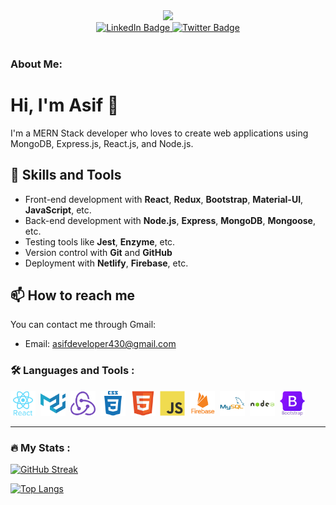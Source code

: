 
<div id="header" align="center">
  <img src="https://media.giphy.com/media/KxbZ21Jnz4YdaLN2co/giphy.gif" width="100"/>
</div>


<div id="badges" align="center">
  <a href="https://www.linkedin.com/in/code-with-asif">
    <img src="https://img.shields.io/badge/LinkedIn-blue?style=for-the-badge&logo=linkedin&logoColor=white" alt="LinkedIn Badge"/>
  </a>
   <a href="https://twitter.com/CodeWithAsif24">
    <img src="https://img.shields.io/badge/Twitter-blue?style=for-the-badge&logo=twitter&logoColor=white" alt="Twitter Badge"/>
  </a>

</div>
<img src="https://komarev.com/ghpvc/?username=Code-with-Asif&style=flat-square&color=blue" alt=""/>

###  About Me:

# Hi, I'm Asif 👋

I'm a MERN Stack developer who loves to create web applications using MongoDB, Express.js, React.js, and Node.js.

## 🚀 Skills and Tools

- Front-end development with **React**, **Redux**, **Bootstrap**, **Material-UI**, **JavaScript**, etc.
- Back-end development with **Node.js**, **Express**, **MongoDB**, **Mongoose**, etc.
- Testing tools like **Jest**, **Enzyme**,  etc.
- Version control with **Git** and **GitHub**
- Deployment with  **Netlify**, **Firebase**, etc.


## 📫 How to reach me

You can contact me through Gmail:

- Email: asifdeveloper430@gmail.com


### :hammer_and_wrench: Languages and Tools :
<div>
 
  <img src="https://github.com/devicons/devicon/blob/master/icons/react/react-original-wordmark.svg" title="React" alt="React" width="40" height="40"/>&nbsp;
  <img src="https://github.com/devicons/devicon/blob/master/icons/materialui/materialui-original.svg" title="Material UI" alt="Material UI" width="40" height="40"/>&nbsp;
  <img src="https://github.com/devicons/devicon/blob/master/icons/redux/redux-original.svg" title="Redux" alt="Redux " width="40" height="40"/>&nbsp;
  <img src="https://github.com/devicons/devicon/blob/master/icons/css3/css3-plain-wordmark.svg"  title="CSS3" alt="CSS" width="40" height="40"/>&nbsp;
  <img src="https://github.com/devicons/devicon/blob/master/icons/html5/html5-original.svg" title="HTML5" alt="HTML" width="40" height="40"/>&nbsp;
  <img src="https://github.com/devicons/devicon/blob/master/icons/javascript/javascript-original.svg" title="JavaScript" alt="JavaScript" width="40" height="40"/>&nbsp;
  <img src="https://github.com/devicons/devicon/blob/master/icons/firebase/firebase-plain-wordmark.svg" title="Firebase" alt="Firebase" width="40" height="40"/>&nbsp;
  <img src="https://github.com/devicons/devicon/blob/master/icons/mysql/mysql-original-wordmark.svg" title="MySQL"  alt="MySQL" width="40" height="40"/>&nbsp;
  <img src="https://github.com/devicons/devicon/blob/master/icons/nodejs/nodejs-original-wordmark.svg" title="NodeJS" alt="NodeJS" width="40" height="40"/>&nbsp;
  <img src="https://github.com/devicons/devicon/blob/master/icons/bootstrap/bootstrap-original-wordmark.svg" title="bootstrap" alt="bootstrap" width="40" height="40"/>&nbsp;

</div>

---

### :fire: My Stats :

[![GitHub Streak](http://github-readme-streak-stats.herokuapp.com?user=Code-with-Asif&theme=dark&background=000000)](https://git.io/streak-stats)



[![Top Langs](https://github-readme-stats.vercel.app/api/top-langs/?username=Code-with-Asif&layout=compact&theme=vision-friendly-dark)](https://github.com/anuraghazra/github-readme-stats)
